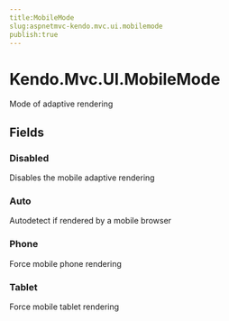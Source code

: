 ```yaml
---
title:MobileMode
slug:aspnetmvc-kendo.mvc.ui.mobilemode
publish:true
---
```


# Kendo.Mvc.UI.MobileMode
Mode of adaptive rendering

## Fields
### Disabled
Disables the mobile adaptive rendering
### Auto
Autodetect if rendered by a mobile browser
### Phone
Force mobile phone rendering
### Tablet
Force mobile tablet rendering




